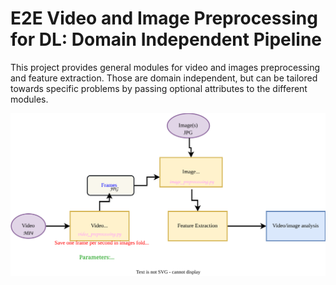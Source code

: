 # E2E Video and Image Preprocessing for DL: Domain Independent Pipeline

This project provides general modules for video and images preprocessing and feature extraction.
Those are domain independent, but can be tailored towards specific problems by passing optional attributes to the different modules.

![system design](System%20Pipeline.drawio.svg)
